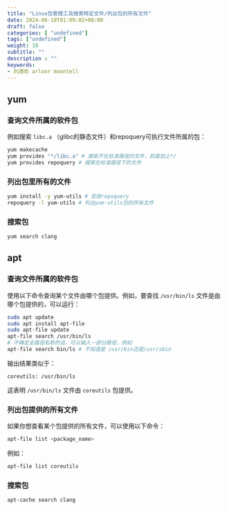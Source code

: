 ```yaml
---
title: "Linux包管理工具搜索特定文件/列出包的所有文件"
date: 2024-06-18T01:09:02+08:00
draft: false
categories: [ "undefined"]
tags: ["undefined"]
weight: 10
subtitle: ""
description : ""
keywords:
- 刘港欢 arloor moontell
---
```


## yum

### 查询文件所属的软件包

例如搜索 `libc.a` （glibc的静态文件）和repoquery可执行文件所属的包：

```bash
yum makecache
yum provides "*/libc.a" # 搜索不在标准路径的文件，前面加上*/
yum provides repoquery # 搜索在标准路径下的文件
```

### 列出包里所有的文件

```bash
yum install -y yum-utils # 安装repoquery
repoquery -l yum-utils # 列出yum-utils包的所有文件
```

### 搜索包

```bash
yum search clang
```

## apt

### 查询文件所属的软件包

使用以下命令查询某个文件由哪个包提供。例如，要查找 `/usr/bin/ls` 文件是由哪个包提供的，可以运行：

```bash
sudo apt update
sudo apt install apt-file
sudo apt-file update
apt-file search /usr/bin/ls
# 不确定全路径名称的话，可以输入一部分路径，例如
apt-file search bin/ls # 不知道是 /usr/bin还是/usr/sbin
```

输出结果类似于：

```plaintext
coreutils: /usr/bin/ls
```

这表明 `/usr/bin/ls` 文件由 `coreutils` 包提供。

### 列出包提供的所有文件

如果你想查看某个包提供的所有文件，可以使用以下命令：

```bash
apt-file list <package_name>
```

例如：

```bash
apt-file list coreutils
```

### 搜索包

```bash
apt-cache search clang
```